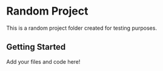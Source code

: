 # Random Project

This is a random project folder created for testing purposes.

## Getting Started

Add your files and code here!